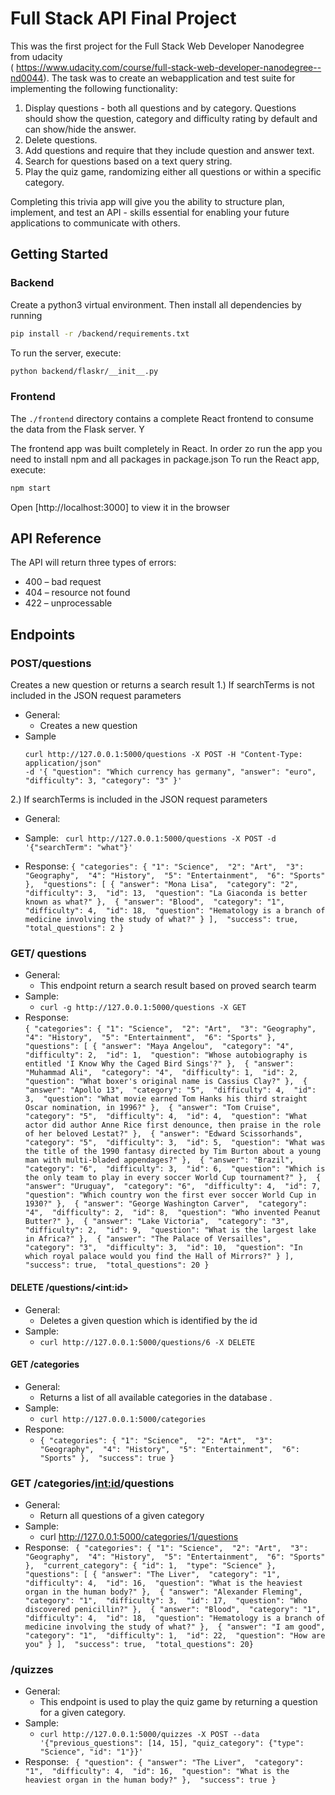 # Full Stack API Final Project

This was the first project for the Full Stack Web Developer Nanodegree from udacity <br>( https://www.udacity.com/course/full-stack-web-developer-nanodegree--nd0044).
The task was to create an webapplication and test suite for implementing the following functionality:

1) Display questions - both all questions and by category. Questions should show the question, category and difficulty rating by default and can show/hide the answer. 
2) Delete questions.
3) Add questions and require that they include question and answer text.
4) Search for questions based on a text query string.
5) Play the quiz game, randomizing either all questions or within a specific category. 

Completing this trivia app will give you the ability to structure plan, implement, and test an API - skills essential for enabling your future applications to communicate with others. 



## Getting Started

### Backend

Create a python3 virtual environment. Then install all dependencies by running 
```bash
pip install -r /backend/requirements.txt
```
To run the server, execute:
```bash
python backend/flaskr/__init__.py
```
### Frontend

The `./frontend` directory contains a complete React frontend to consume the data from the Flask server. Y

The frontend app was built completely in React. In order zo run the app you need to install npm and all packages in package.json
To run the React app, execute:
```bash
npm start
```
Open [http://localhost:3000]  to view it in the browser

## API Reference
The API will return three types of errors:

* 400 – bad request
* 404 – resource not found
* 422 – unprocessable

## Endpoints
### POST/questions
Creates a new question or returns a search result
1.) If searchTerms is not included in the JSON request parameters
* General:
    * Creates a new question
* Sample
    ```
    curl http://127.0.0.1:5000/questions -X POST -H "Content-Type: application/json" 
    -d '{ "question": "Which currency has germany", "answer": "euro", "difficulty": 3, "category": "3" }'
    ```
2.)  If searchTerms is included in the JSON request parameters
* General:

* Sample:
    ``` curl http://127.0.0.1:5000/questions -X POST -d '{"searchTerm": "what"}'```
* Response:
  ``{
  "categories": {
    "1": "Science", 
    "2": "Art", 
    "3": "Geography", 
    "4": "History", 
    "5": "Entertainment", 
    "6": "Sports"
  }, 
  "questions": [
    {
      "answer": "Mona Lisa", 
      "category": "2", 
      "difficulty": 3, 
      "id": 13, 
      "question": "La Giaconda is better known as what?"
    }, 
    {
      "answer": "Blood", 
      "category": "1", 
      "difficulty": 4, 
      "id": 18, 
      "question": "Hematology is a branch of medicine involving the study of what?"
    }
  ], 
  "success": true, 
  "total_questions": 2
}`` 
### GET/ questions
* General:
  * This endpoint return a search result based on proved search tearm
* Sample:
  *  ``curl -g http://127.0.0.1:5000/questions -X GET`` 
* Response: <br>
  ``
  {
  "categories": {
    "1": "Science", 
    "2": "Art", 
    "3": "Geography", 
    "4": "History", 
    "5": "Entertainment", 
    "6": "Sports"
  }, 
  "questions": [
    {
      "answer": "Maya Angelou", 
      "category": "4", 
      "difficulty": 2, 
      "id": 1, 
      "question": "Whose autobiography is entitled 'I Know Why the Caged Bird Sings'?"
    }, 
    {
      "answer": "Muhammad Ali", 
      "category": "4", 
      "difficulty": 1, 
      "id": 2, 
      "question": "What boxer's original name is Cassius Clay?"
    }, 
    {
      "answer": "Apollo 13", 
      "category": "5", 
      "difficulty": 4, 
      "id": 3, 
      "question": "What movie earned Tom Hanks his third straight Oscar nomination, in 1996?"
    }, 
    {
      "answer": "Tom Cruise", 
      "category": "5", 
      "difficulty": 4, 
      "id": 4, 
      "question": "What actor did author Anne Rice first denounce, then praise in the role of her beloved Lestat?"
    }, 
    {
      "answer": "Edward Scissorhands", 
      "category": "5", 
      "difficulty": 3, 
      "id": 5, 
      "question": "What was the title of the 1990 fantasy directed by Tim Burton about a young man with multi-bladed appendages?"
    }, 
    {
      "answer": "Brazil", 
      "category": "6", 
      "difficulty": 3, 
      "id": 6, 
      "question": "Which is the only team to play in every soccer World Cup tournament?"
    }, 
    {
      "answer": "Uruguay", 
      "category": "6", 
      "difficulty": 4, 
      "id": 7, 
      "question": "Which country won the first ever soccer World Cup in 1930?"
    }, 
    {
      "answer": "George Washington Carver", 
      "category": "4", 
      "difficulty": 2, 
      "id": 8, 
      "question": "Who invented Peanut Butter?"
    }, 
    {
      "answer": "Lake Victoria", 
      "category": "3", 
      "difficulty": 2, 
      "id": 9, 
      "question": "What is the largest lake in Africa?"
    }, 
    {
      "answer": "The Palace of Versailles", 
      "category": "3", 
      "difficulty": 3, 
      "id": 10, 
      "question": "In which royal palace would you find the Hall of Mirrors?"
    }
  ], 
  "success": true, 
  "total_questions": 20
}
  ``
#### DELETE /questions/\<int:id\>

* General:
  * Deletes a given question which is identified by the id 
* Sample: 
  *  `curl http://127.0.0.1:5000/questions/6 -X DELETE`<br>

#### GET /categories

* General: 
  * Returns a list of all available categories in the database .
* Sample: 
  * `curl http://127.0.0.1:5000/categories`<br>
* Respone:
  * ``{
  "categories": {
    "1": "Science", 
    "2": "Art", 
    "3": "Geography", 
    "4": "History", 
    "5": "Entertainment", 
    "6": "Sports"
  }, 
  "success": true
}``
### GET /categories/<int:id>/questions
* General:
  * Return all questions of a given category
* Sample:
  * curl http://127.0.0.1:5000/categories/1/questions
* Response:
  ``
  {
  "categories": {
    "1": "Science", 
    "2": "Art", 
    "3": "Geography", 
    "4": "History", 
    "5": "Entertainment", 
    "6": "Sports"
  }, 
  "current_category": {
    "id": 1, 
    "type": "Science"
  }, 
  "questions": [
    {
      "answer": "The Liver", 
      "category": "1", 
      "difficulty": 4, 
      "id": 16, 
      "question": "What is the heaviest organ in the human body?"
    }, 
    {
      "answer": "Alexander Fleming", 
      "category": "1", 
      "difficulty": 3, 
      "id": 17, 
      "question": "Who discovered penicillin?"
    }, 
    {
      "answer": "Blood", 
      "category": "1", 
      "difficulty": 4, 
      "id": 18, 
      "question": "Hematology is a branch of medicine involving the study of what?"
    }, 
    {
      "answer": "I am good", 
      "category": "1", 
      "difficulty": 1, 
      "id": 22, 
      "question": "How are you"
    }
  ], 
  "success": true, 
  "total_questions": 20}``
  
### /quizzes
* General: 
  * This endpoint is used to play the quiz game by returning a question for a given category.
* Sample:
  * ````curl http://127.0.0.1:5000/quizzes -X POST --data '{"previous_questions": [14, 15], "quiz_category": {"type": "Science", "id": "1"}}'````
* Response:
``
{
  "question": {
    "answer": "The Liver", 
    "category": "1", 
    "difficulty": 4, 
    "id": 16, 
    "question": "What is the heaviest organ in the human body?"
  }, 
  "success": true
}``